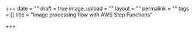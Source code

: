 +++
date = ""
draft = true
image_upload = ""
layout = ""
permalink = ""
tags = []
title = "Image processing flow with AWS Step Functions"

+++
